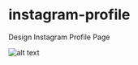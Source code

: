# instagram-profile
Design Instagram Profile Page

![alt text](https://github.com/aftame/instagram-profile/blob/master/img/instagram_preview.png?raw=true "Instagram Profile")
